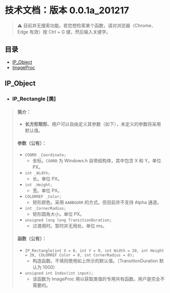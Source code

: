 # 技术文档：版本 0.0.1a_201217

> :warning: 目前并无搜索功能。若您想检索某个函数，请对浏览器（Chrome、Edge 有效）按 Ctrl + G 键，然后输入关键字。

## 目录
- [IP_Object](https://github.com/Junhao139/EasyX_DrawingObject/blob/main/Technical%20Document/v0.0.1a_201217.md#IP_Object)
- [ImageProc](https://github.com/Junhao139/EasyX_DrawingObject/blob/main/Technical%20Document/v0.0.1a_201217.md#ImageProc)

## IP_Object

- ### IP_Rectangle [类]
> #### 简介：<br>
> * __长方形矩形__。用户可以自由定义其参数（如下），未定义的参数将采用默认值。
> #### 参数（公有）：<br>
> * `COORD _Coordinate;`
>   * 坐标。`COORD` 为 Windows.h 自带结构体，其中包含 X 和 Y。单位 PX。
> * `int _Width;`
>   * 长。单位 PX。
> *	`int _Height;`
>   * 宽。单位 PX。
> * `COLORREF _Color;`
>   * 矩形颜色。采用 `AABBGGRR` 的方式。但目前并不支持 Alpha 通道。
> *	`int _CornerRadius;`
>   * 矩形圆角大小。单位 PX。
> *	`unsigned long long TransitionDuration;`
>   * 过渡用时。暂时并无用处。单位 ms。
> #### 函数（公有）：<br>
> * `IP_Rectangle(int X = 0, int Y = 0, int Width = 20, int Height = 20, COLORREF Color = 0, int CornerRadius = 0);`
>   * 构造函数。不填则使用如上所示的默认值。（TransitionDuration 默认为 1000）
> * `unsigned int Index(int input);`
>   * 该函数为 ImageProc 用以获取类值的专用共有函数。用户是完全不需要的。
